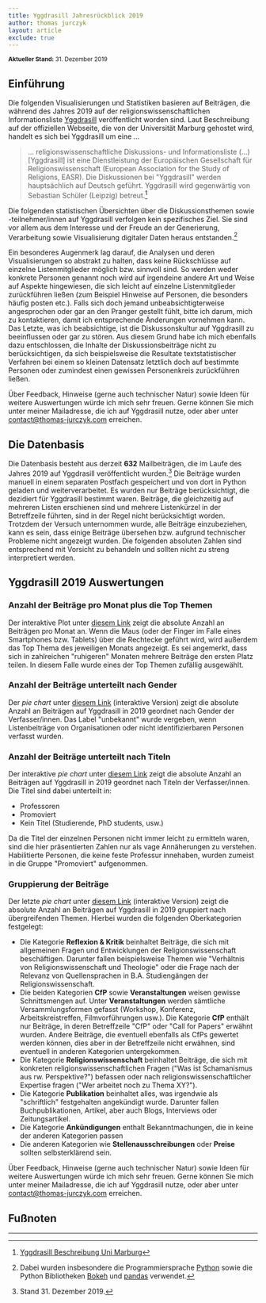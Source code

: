 ```yaml
---
title: Yggdrasill Jahresrückblick 2019
author: thomas jurczyk
layout: article
exclude: true
---
```


<sub>**Aktueller Stand:** 31. Dezember 2019</sub>

## Einführung
Die folgenden Visualisierungen und Statistiken basieren auf Beiträgen, die während des Jahres 2019 auf der religionswissenschaftlichen Informationsliste [Yggdrasill](https://www.lists.uni-marburg.de/lists/sympa/info/yggdrasill) veröffentlicht worden sind. Laut Beschreibung auf der offiziellen Webseite, die von der Universität Marburg gehostet wird, handelt es sich bei Yggdrasill um eine ...

>  ... religionswissenschaftliche Diskussions- und Informationsliste (...) \[Yggdrasill] ist eine Dienstleistung der Europäischen Gesellschaft für Religionswissenschaft (European Association for the Study of Religions, EASR). Die Diskussionen bei "Yggdrasill" werden hauptsächlich auf Deutsch geführt. Yggdrasill wird gegenwärtig von Sebastian Schüler (Leipzig) betreut.[^1]

Die folgenden statistischen Übersichten über die Diskussionsthemen sowie -teilnehmer/innen auf Yggdrasill verfolgen kein spezifisches Ziel. Sie sind vor allem aus dem Interesse und der Freude an der Generierung, Verarbeitung sowie Visualisierung digitaler Daten heraus entstanden.[^2]

Ein besonderes Augenmerk lag darauf, die Analysen und deren Visualisierungen so abstrakt zu halten, dass keine Rückschlüsse auf einzelne Listenmitglieder möglich bzw. sinnvoll sind. So werden weder konkrete Personen genannt noch wird auf irgendeine andere Art und Weise auf Aspekte hingewiesen, die sich leicht auf einzelne Listenmitglieder zurückführen ließen (zum Beispiel Hinweise auf Personen, die besonders häufig posten etc.). Falls sich doch jemand unbeabsichtigterweise angesprochen oder gar an den Pranger gestellt fühlt, bitte ich darum, mich zu kontaktieren, damit ich entsprechende Änderungen vornehmen kann. Das Letzte, was ich beabsichtige, ist die Diskussonskultur auf Yggdrasill zu beeinflussen oder gar zu stören. Aus diesem Grund habe ich mich ebenfalls dazu entschlossen, die Inhalte der Diskussionsbeiträge nicht zu berücksichtigen, da sich beispielsweise die Resultate textstatistischer Verfahren bei einem so kleinen Datensatz letztlich doch auf bestimmte Personen oder zumindest einen gewissen Personenkreis zurückführen ließen.

Über Feedback, Hinweise (gerne auch technischer Natur) sowie Ideen für weitere Auswertungen würde ich mich sehr freuen. Gerne können Sie mich unter meiner Mailadresse, die ich auf Yggdrasill nutze, oder aber unter <contact@thomas-jurczyk.com> erreichen.

## Die Datenbasis
Die Datenbasis besteht aus derzeit **632** Mailbeiträgen, die im Laufe des Jahres 2019 auf Yggdrasill veröffentlicht wurden.[^3] Die Beiträge wurden manuell in einem separaten Postfach gespeichert und von dort in Python geladen und weiterverarbeitet. Es wurden nur Beiträge berücksichtigt, die dezidiert für Yggdrasill bestimmt waren. Beiträge, die gleichzeitig auf mehreren Listen erschienen sind und mehrere Listenkürzel in der Betreffzeile führten, sind in der Regel nicht berücksichtigt worden. Trotzdem der Versuch unternommen wurde, alle Beiträge einzubeziehen, kann es sein, dass einige Beiträge übersehen bzw. aufgrund technischer Probleme nicht angezeigt wurden. Die folgenden absoluten Zahlen sind entsprechend mit Vorsicht zu behandeln und sollten nicht zu streng interpretiert werden.

## Yggdrasill 2019 Auswertungen
### Anzahl der Beiträge pro Monat plus die Top Themen
Der interaktive Plot unter [diesem Link](yggdrasill_2019_overview.html) zeigt die absolute Anzahl an Beiträgen pro Monat an. Wenn die Maus (oder der Finger im Falle eines Smartphones bzw. Tablets) über die Rechtecke geführt wird, wird außerdem das Top Thema des jeweiligen Monats angezeigt. Es sei angemerkt, dass sich in zahlreichen "ruhigeren" Monaten mehrere Beiträge den ersten Platz teilen. In diesem Falle wurde eines der Top Themen zufällig ausgewählt.

### Anzahl der Beiträge unterteilt nach Gender
Der *pie chart* unter [diesem Link](pie_chart_gender.html) (interaktive Version) zeigt die absolute Anzahl an Beiträgen auf Yggdrasill in 2019 geordnet nach Gender der Verfasser/innen. Das Label "unbekannt" wurde vergeben, wenn Listenbeiträge von Organisationen oder nicht identifizierbaren Personen verfasst wurden.

### Anzahl der Beiträge unterteilt nach Titeln
Der interaktive *pie chart* unter [diesem Link](pie_chart_status.html) zeigt die absolute Anzahl an Beiträgen auf Yggdrasill in 2019 geordnet nach Titeln der Verfasser/innen. Die Titel sind dabei unterteilt in:

* Professoren
* Promoviert
* Kein Titel (Studierende, PhD students, usw.)

Da die Titel der einzelnen Personen nicht immer leicht zu ermitteln waren, sind die hier präsentierten Zahlen nur als vage Annäherungen zu verstehen. Habilitierte Personen, die keine feste Professur innehaben, wurden zumeist in die Gruppe "Promoviert" aufgenommen.

### Gruppierung der Beiträge
Der letzte *pie chart* unter [diesem Link](pie_chart_groups.html) (interaktive Version) zeigt die absolute Anzahl an Beiträgen auf Yggdrasill in 2019 gruppiert nach übergreifenden Themen. Hierbei wurden die folgenden Oberkategorien festgelegt:

* Die Kategorie **Reflexion & Kritik** beinhaltet Beiträge, die sich mit allgemeinen Fragen und Entwicklungen der Religionswissenschaft beschäftigen. Darunter fallen beispielsweise Themen wie "Verhältnis von Religionswissenschaft und Theologie" oder die Frage nach der Relevanz von Quellensprachen in B.A. Studiengängen der Religionswissenschaft.
* Die beiden Kategorien **CfP** sowie **Veranstaltungen** weisen gewisse Schnittsmengen auf. Unter **Veranstaltungen** werden sämtliche Versammlungsformen gefasst (Workshop, Konferenz, Arbeitskreistreffen, Filmvorführungen usw.). Die Kategorie **CfP** enthält nur Beiträge, in deren Betreffzeile "CfP" oder "Call for Papers" erwähnt wurden. Andere Beiträge, die eventuell ebenfalls als CfPs gewertet werden können, dies aber in der Betreffzeile nicht erwähnen, sind eventuell in anderen Kategorien untergekommen.
* Die Kategorie **Religionswissenschaft** beinhaltet Beiträge, die sich mit konkreten religionswissenschaftlichen Fragen ("Was ist Schamanismus aus rw. Perspektive?") befassen oder nach religionswissenschaftlicher Expertise fragen ("Wer arbeitet noch zu Thema XY?").
* Die Kategorie **Publikation** beinhaltet alles, was irgendwie als "schriftlich" festgehalten angekündigt wurde. Darunter fallen Buchpublikationen, Artikel, aber auch Blogs, Interviews oder Zeitungsartikel.
* Die Kategorie **Ankündigungen** enthalt Bekanntmachungen, die in keine der anderen Kategorien passen
* Die anderen Kategorien wie **Stellenausschreibungen** oder **Preise** sollten selbsterklärend sein.

Über Feedback, Hinweise (gerne auch technischer Natur) sowie Ideen für weitere Auswertungen würde ich mich sehr freuen. Gerne können Sie mich unter meiner Mailadresse, die ich auf Yggdrasill nutze, oder aber unter <contact@thomas-jurczyk.com> erreichen.

## Fußnoten
***
[^1]: [Yggdrasill Beschreibung Uni Marburg](https://www.lists.uni-marburg.de/lists/sympa/info/yggdrasill) 

[^2]: Dabei wurden insbesondere die Programmiersprache [Python](https://www.python.org/) sowie die Python Bibliotheken [Bokeh](http://docs.bokeh.org/en/0.13.0/) und [pandas](https://pandas.pydata.org/) verwendet.

[^3]: Stand 31. Dezember 2019.

